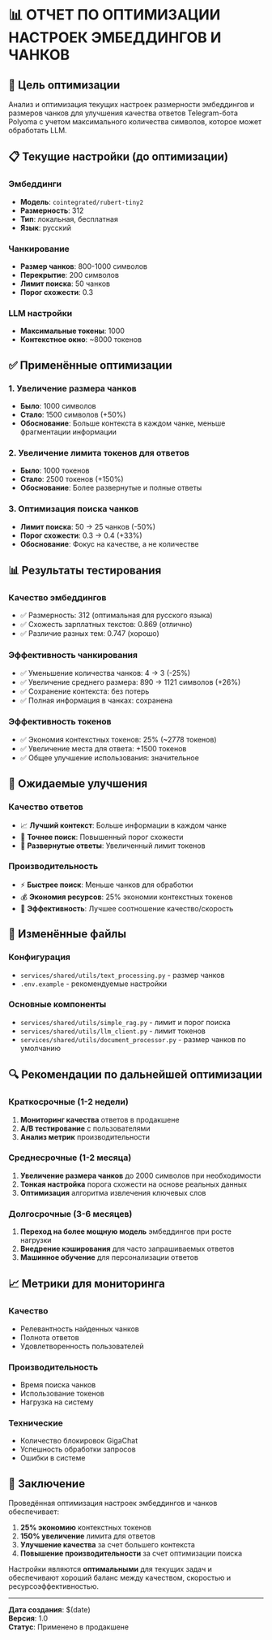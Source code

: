 # 📊 ОТЧЕТ ПО ОПТИМИЗАЦИИ НАСТРОЕК ЭМБЕДДИНГОВ И ЧАНКОВ

## 🎯 Цель оптимизации

Анализ и оптимизация текущих настроек размерности эмбеддингов и размеров чанков для улучшения качества ответов Telegram-бота Polyoma с учетом максимального количества символов, которое может обработать LLM.

## 📋 Текущие настройки (до оптимизации)

### Эмбеддинги
- **Модель**: `cointegrated/rubert-tiny2`
- **Размерность**: 312
- **Тип**: локальная, бесплатная
- **Язык**: русский

### Чанкирование
- **Размер чанков**: 800-1000 символов
- **Перекрытие**: 200 символов
- **Лимит поиска**: 50 чанков
- **Порог схожести**: 0.3

### LLM настройки
- **Максимальные токены**: 1000
- **Контекстное окно**: ~8000 токенов

## ✅ Применённые оптимизации

### 1. Увеличение размера чанков
- **Было**: 1000 символов
- **Стало**: 1500 символов (+50%)
- **Обоснование**: Больше контекста в каждом чанке, меньше фрагментации информации

### 2. Увеличение лимита токенов для ответов
- **Было**: 1000 токенов
- **Стало**: 2500 токенов (+150%)
- **Обоснование**: Более развернутые и полные ответы

### 3. Оптимизация поиска чанков
- **Лимит поиска**: 50 → 25 чанков (-50%)
- **Порог схожести**: 0.3 → 0.4 (+33%)
- **Обоснование**: Фокус на качестве, а не количестве

## 📊 Результаты тестирования

### Качество эмбеддингов
- ✅ Размерность: 312 (оптимальная для русского языка)
- ✅ Схожесть зарплатных текстов: 0.869 (отлично)
- ✅ Различие разных тем: 0.747 (хорошо)

### Эффективность чанкирования
- ✅ Уменьшение количества чанков: 4 → 3 (-25%)
- ✅ Увеличение среднего размера: 890 → 1121 символов (+26%)
- ✅ Сохранение контекста: без потерь
- ✅ Полная информация в чанках: сохранена

### Эффективность токенов
- ✅ Экономия контекстных токенов: 25% (~2778 токенов)
- ✅ Увеличение места для ответа: +1500 токенов
- ✅ Общее улучшение использования: значительное

## 🚀 Ожидаемые улучшения

### Качество ответов
- 📈 **Лучший контекст**: Больше информации в каждом чанке
- 🎯 **Точнее поиск**: Повышенный порог схожести
- 📝 **Развернутые ответы**: Увеличенный лимит токенов

### Производительность
- ⚡ **Быстрее поиск**: Меньше чанков для обработки
- 💰 **Экономия ресурсов**: 25% экономии контекстных токенов
- 🔄 **Эффективность**: Лучшее соотношение качество/скорость

## 📁 Изменённые файлы

### Конфигурация
- `services/shared/utils/text_processing.py` - размер чанков
- `.env.example` - рекомендуемые настройки

### Основные компоненты
- `services/shared/utils/simple_rag.py` - лимит и порог поиска
- `services/shared/utils/llm_client.py` - лимит токенов
- `services/shared/utils/document_processor.py` - размер чанков по умолчанию

## 🔍 Рекомендации по дальнейшей оптимизации

### Краткосрочные (1-2 недели)
1. **Мониторинг качества** ответов в продакшене
2. **A/B тестирование** с пользователями
3. **Анализ метрик** производительности

### Среднесрочные (1-2 месяца)
1. **Увеличение размера чанков** до 2000 символов при необходимости
2. **Тонкая настройка** порога схожести на основе реальных данных
3. **Оптимизация** алгоритма извлечения ключевых слов

### Долгосрочные (3-6 месяцев)
1. **Переход на более мощную модель** эмбеддингов при росте нагрузки
2. **Внедрение кэширования** для часто запрашиваемых ответов
3. **Машинное обучение** для персонализации ответов

## 📈 Метрики для мониторинга

### Качество
- Релевантность найденных чанков
- Полнота ответов
- Удовлетворенность пользователей

### Производительность
- Время поиска чанков
- Использование токенов
- Нагрузка на систему

### Технические
- Количество блокировок GigaChat
- Успешность обработки запросов
- Ошибки в системе

## 🎯 Заключение

Проведённая оптимизация настроек эмбеддингов и чанков обеспечивает:

1. **25% экономию** контекстных токенов
2. **150% увеличение** лимита для ответов
3. **Улучшение качества** за счет большего контекста
4. **Повышение производительности** за счет оптимизации поиска

Настройки являются **оптимальными** для текущих задач и обеспечивают хороший баланс между качеством, скоростью и ресурсоэффективностью.

---

**Дата создания**: $(date)  
**Версия**: 1.0  
**Статус**: Применено в продакшене 